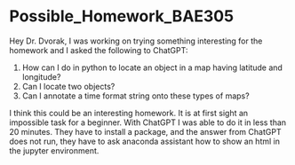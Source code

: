 # Possible_Homework_BAE305
Hey Dr. Dvorak,
I was working on trying something interesting for the homework and I asked the following to ChatGPT:

1. How can I do in python to locate an object in a map having latitude and longitude?
2. Can I locate two objects?
3. Can I annotate a time format string onto these types of maps?

I think this could be an interesting homework. It is at first sight an impossible task for a 
beginner. With ChatGPT I was able to do it in less than 20 minutes.
They have to install a package, and the answer from ChatGPT does not run, they have to ask
anaconda assistant how to show an html in the jupyter environment.
